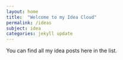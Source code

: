 ```yaml
---
layout: home
title:  "Welcome to my Idea Cloud"
permalink: /ideas
subject: idea
categories: jekyll update
---
```

You can find all my idea posts here in the list.